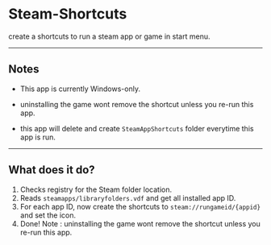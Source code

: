 # Steam-Shortcuts
create a shortcuts to run a steam app or game in start menu.

---

## Notes

- This app is currently Windows-only.

- uninstalling the game wont remove the shortcut unless you re-run this app.

- this app will delete and create `SteamAppShortcuts` folder everytime this app is run.

---

## What does it do?

1. Checks registry for the Steam folder location.
2. Reads `steamapps/libraryfolders.vdf` and get all installed app ID.
3. For each app ID, now create the shortcuts to `steam://rungameid/{appid}` and set the icon.
4. Done! Note : uninstalling the game wont remove the shortcut unless you re-run this app.
